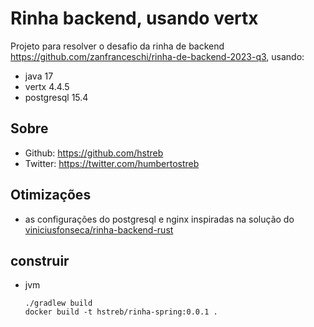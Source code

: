 # Rinha backend, usando vertx

Projeto para resolver o desafio da rinha de backend https://github.com/zanfranceschi/rinha-de-backend-2023-q3, usando:

- java 17
- vertx 4.4.5
- postgresql 15.4

## Sobre

- Github: https://github.com/hstreb
- Twitter: https://twitter.com/humbertostreb

## Otimizações

- as configurações do postgresql e nginx inspiradas na solução do [viniciusfonseca/rinha-backend-rust](https://github.com/viniciusfonseca/rinha-backend-rust/)

## construir

- jvm
  ```shell
  ./gradlew build
  docker build -t hstreb/rinha-spring:0.0.1 .
  ```
